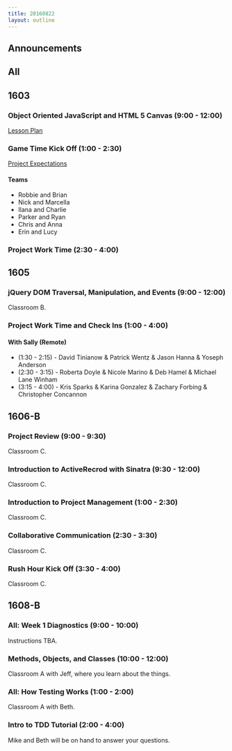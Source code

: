 ```yaml
---
title: 20160822
layout: outline
---
```


## Announcements

## All

## 1603

### Object Oriented JavaScript and HTML 5 Canvas (9:00 - 12:00)

[Lesson Plan](https://github.com/mdn/advanced-js-fundamentals-ck/blob/gh-pages/tutorials/03-object-oriented-javascript/03-canvas-and-object-oriented-javascript.md)

### Game Time Kick Off (1:00 - 2:30)

[Project Expectations](https://github.com/turingschool/lesson_plans/blob/master/ruby_04-apis_and_scalability/gametime_project.markdown)

#### Teams

- Robbie and Brian
- Nick and Marcella
- Ilana and Charlie
- Parker and Ryan
- Chris and Anna
- Erin and Lucy

### Project Work Time (2:30 - 4:00)


## 1605

### jQuery DOM Traversal, Manipulation, and Events (9:00 - 12:00)

Classroom B.

### Project Work Time and Check Ins (1:00 - 4:00)

#### With Sally (Remote)

* (1:30 - 2:15) - David Tinianow & Patrick Wentz & Jason Hanna & Yoseph Anderson
* (2:30 - 3:15) - Roberta Doyle & Nicole Marino & Deb Hamel & Michael Lane Winham
* (3:15 - 4:00) - Kris Sparks & Karina Gonzalez & Zachary Forbing & Christopher Concannon

## 1606-B

### Project Review (9:00 - 9:30)

Classroom C.

### Introduction to ActiveRecrod with Sinatra (9:30 - 12:00)

Classroom C.

### Introduction to Project Management (1:00 - 2:30)

Classroom C.

### Collaborative Communication (2:30 - 3:30)

Classroom C.

### Rush Hour Kick Off (3:30 - 4:00)

Classroom C.


## 1608-B

### All: Week 1 Diagnostics (9:00 - 10:00)

Instructions TBA.

### Methods, Objects, and Classes (10:00 - 12:00)

Classroom A with Jeff, where you learn about the things.

### All: How Testing Works (1:00 - 2:00)

Classroom A with Beth.

### Intro to TDD Tutorial (2:00 - 4:00)

Mike and Beth will be on hand to answer your questions.
